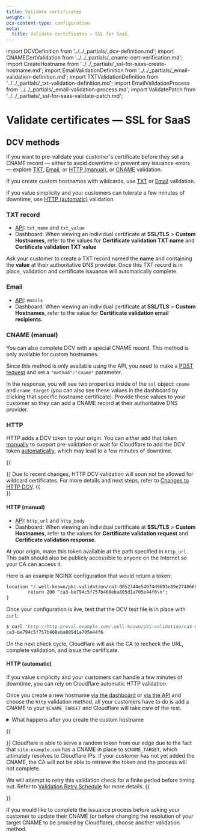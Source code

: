 ```yaml
---
title: Validate certificates
weight: 3
pcx-content-type: configuration
meta:
  title: Validate certificates — SSL for SaaS
---
```


import DCVDefinition from '../../_partials/_dcv-definition.md';
import CNAMECertValidation from '../../_partials/_cname-cert-verification.md';
import CreateHostname from '../../_partials/_ssl-for-saas-create-hostname.md';
import EmailValidationDefinition from '../../_partials/_email-validation-definition.md';
import TXTValidationDefinition from '../../_partials/_txt-validation-definition.md';
import EmailValidationProcess from '../../_partials/_email-validation-process.md';
import ValidatePatch from '../../_partials/_ssl-for-saas-validate-patch.md';

# Validate certificates — SSL for SaaS

<DCVDefinition />

## DCV methods

If you want to pre-validate your customer's certificate before they set a CNAME record — either to avoid downtime or prevent any issuance errors — explore [TXT](#txt), [Email](#email), or [HTTP (manual)](#http-manual), or [CNAME](#cname) validation.

If you create custom hostnames with wildcards, use [TXT](#txt) or [Email](#email) validation.

If you value simplicity and your customers can tolerate a few minutes of downtime, use [HTTP (automatic)](#http-automatic) validation.

### TXT record

<TXTValidationDefinition />

<CreateHostname />

- [API](https://api.cloudflare.com/#custom-hostname-for-a-zone-custom-hostname-details): `txt_name` and `txt_value`
- Dashboard: When viewing an individual certificate at **SSL/TLS** > **Custom Hostnames**, refer to the values for **Certificate validation TXT name** and **Certificate validation TXT value**

Ask your customer to create a TXT record named the **name** and containing the **value** at their authoritative DNS provider. Once this TXT record is in place, validation and certificate issuance will automatically complete.

<ValidatePatch />

### Email

<EmailValidationDefinition />

<CreateHostname />

- [API](https://api.cloudflare.com/#custom-hostname-for-a-zone-custom-hostname-details): `emails`
- Dashboard: When viewing an individual certificate at **SSL/TLS** > **Custom Hostnames**, refer to the value for **Certificate validation email recipients**.

<EmailValidationProcess />

<ValidatePatch />

### CNAME (manual)

You can also complete DCV with a special CNAME record. This method is only available for custom hostnames.

Since this method is only available using the API, you need to make a [POST request](https://api.cloudflare.com/#custom-hostname-for-a-zone-create-custom-hostname) and set a `"method":"cname"` parameter.

In the response, you will see two properties inside of the `ssl` object: `cname` and `cname_target` (you can also see these values in the dashboard by clicking that specific hostname certificate). Provide these values to your customer so they can add a CNAME record at their authoritative DNS provider.

<ValidatePatch />

### HTTP

HTTP adds a DCV token to your origin. You can either add that token [manually](#http-manual) to support pre-validation or wait for Cloudflare to add the DCV token [automatically](#http-automatic), which may lead to a few minutes of downtime.

{{<Aside type="warning">}}
Due to recent changes, HTTP DCV validation will soon not be allowed for wildcard certificates. For more details and next steps, refer to [Changes to HTTP DCV](/ssl/ssl-tls/dcv-update/).
{{</Aside>}}

#### HTTP (manual)

<CreateHostname />

- [API](https://api.cloudflare.com/#custom-hostname-for-a-zone-custom-hostname-details): `http_url` and `http_body`
- Dashboard: When viewing an individual certificate at **SSL/TLS** > **Custom Hostnames**, refer to the values for **Certificate validation request** and **Certificate validation response**.

At your origin, make this token available at the path specified in `http_url`. This path should also be publicly accessible to anyone on the Internet so your CA can access it.

Here is an example NGINX configuration that would return a token:

```txt
location "/.well-known/pki-validation/ca3-0052344e54074d9693e89e27486692d6.txt" {
        return 200 "ca3-be794c5f757b468eba805d1a705e44f6\n";
}
```

Once your configuration is live, test that the DCV text file is in place with `curl`:

```bash
$ curl "http://http-preval.example.com/.well-known/pki-validation/ca3-0052344e54074d9693e89e27486692d6.txt"
ca3-be794c5f757b468eba805d1a705e44f6
```

On the next check cycle, Cloudflare will ask the CA to recheck the URL, complete validation, and issue the certificate.

<ValidatePatch />

#### HTTP (automatic)

If you value simplicity and your customers can handle a few minutes of downtime, you can rely on Cloudflare automatic HTTP validation.

Once you create a new hostname [via the dashboard](/ssl/ssl-for-saas/common-tasks/issuing-certificates/#via-the-dashboard) or [via the API](/ssl/ssl-for-saas/common-tasks/issuing-certificates/#via-the-api) and choose the `http` validation method, all your customers have to do is add a CNAME to your `$CNAME_TARGET` and Cloudflare will take care of the rest.

<details>
<summary>What happens after you create the custom hostname</summary>
<div>

<CNAMECertValidation />

</div>

</details>

{{<Aside type="note" header="Note">}}
Cloudflare is able to serve a random token from our edge due to the fact that `site.example.com` has a CNAME in place to `$CNAME_TARGET`, which ultimately resolves to Cloudflare IPs. If your customer has not yet added the CNAME, the CA will not be able to retrieve the token and the process will not complete.

We will attempt to retry this validation check for a finite period before timing out. Refer to <a href="/ssl-for-saas/validation-backoff-schedule">Validation Retry Schedule</a> for more details.
{{</Aside>}}

If you would like to complete the issuance process before asking your customer to update their CNAME (or before changing the resolution of your target CNAME to be proxied by Cloudflare), choose another validation method.
